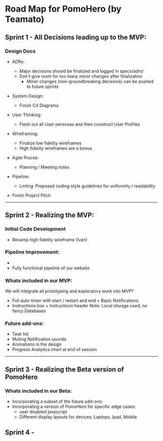 # Road Map for PomoHero (by Teamato) 

## Sprint 1 - All Decisions leading up to the MVP: 

### Design Docs

- ADRs: 
  - Major decisions should be finalized and logged in specs/adrs/ 
  - Don't give room for too many minor changes after finalization
    - Minor changes (non-groundbreaking decisions) can be pushed to future sprints

- System Design: 
  - Finish C4 Diagrams 

- User Thinking: 
  - Flesh out all User personas and then construct User Profiles

- Wireframing: 
  - Finalize low fidelity wireframes
  - High fidelity wireframes are a bonus

-  Agile Proces:
   -  Planning / Meeting notes 

- Pipeline:
  - Linting: Proposed coding style guidelines for uniformity / readability

- Finish Project Pitch

---

## Sprint 2 - Realizing the MVP: 

### Initial Code Development
- Revamp high fidelity wireframe (Ivan)   

### Pipeline Improvement: 
- 
- Fully functional pipeline of our website

### Whats included in our MVP: 

We will integrate all prototyping and exploratory work into MVP? 

- Full auto-timer with start / restart and end + Basic Notifications 
- Instructions box + Instructions header 
Note: Local storage used, no fancy Databases 

### Future add-ons: 
- Task list
- Muting Notification sounds  
- Animations in the design
- Progress Analytics chart at end of session

---

## Sprint 3 - Realizing the Beta version of PomoHero

### Whats included in our Beta: 

- Incorporating a subset of the future add-ons: 
- Incorporating a version of PomoHero for specific edge cases:
  - user disabled javascript
  - Different display layouts for devices: Laptops, Ipad, Mobile 



## Sprint 4 - 